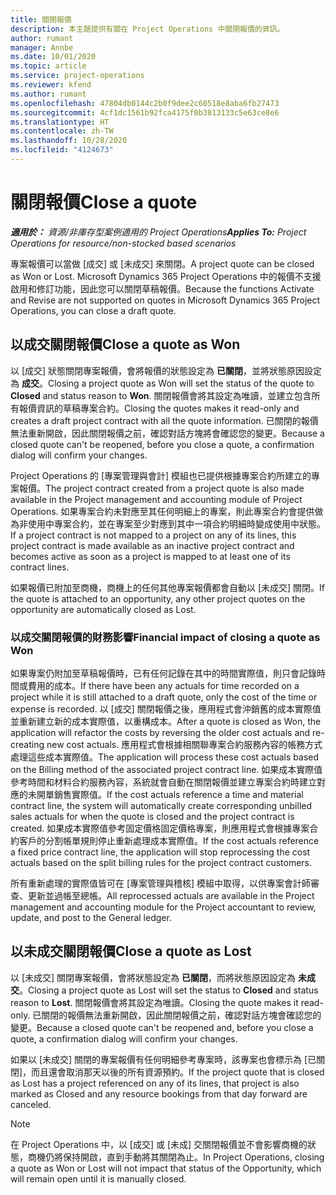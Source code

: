 ```yaml
---
title: 關閉報價
description: 本主題提供有關在 Project Operations 中關閉報價的資訊。
author: rumant
manager: Annbe
ms.date: 10/01/2020
ms.topic: article
ms.service: project-operations
ms.reviewer: kfend
ms.author: rumant
ms.openlocfilehash: 47804db0144c2b0f9dee2c60518e8aba6fb27473
ms.sourcegitcommit: 4cf1dc1561b92fca4175f0b3813133c5e63ce8e6
ms.translationtype: HT
ms.contentlocale: zh-TW
ms.lasthandoff: 10/28/2020
ms.locfileid: "4124673"
---
```

# <a name="close-a-quote"></a><span data-ttu-id="14252-103">關閉報價</span><span class="sxs-lookup"><span data-stu-id="14252-103">Close a quote</span></span>

<span data-ttu-id="14252-104">_**適用於：** 資源/非庫存型案例適用的 Project Operations_</span><span class="sxs-lookup"><span data-stu-id="14252-104">_**Applies To:** Project Operations for resource/non-stocked based scenarios_</span></span>

<span data-ttu-id="14252-105">專案報價可以當做 [成交] 或 [未成交] 來關閉。</span><span class="sxs-lookup"><span data-stu-id="14252-105">A project quote can be closed as Won or Lost.</span></span> <span data-ttu-id="14252-106">Microsoft Dynamics 365 Project Operations 中的報價不支援啟用和修訂功能，因此您可以關閉草稿報價。</span><span class="sxs-lookup"><span data-stu-id="14252-106">Because the functions Activate and Revise are not supported on quotes in Microsoft Dynamics 365 Project Operations, you can close a draft quote.</span></span>

## <a name="close-a-quote-as-won"></a><span data-ttu-id="14252-107">以成交關閉報價</span><span class="sxs-lookup"><span data-stu-id="14252-107">Close a quote as Won</span></span>

<span data-ttu-id="14252-108">以 [成交] 狀態關閉專案報價，會將報價的狀態設定為 **已關閉**，並將狀態原因設定為 **成交**。</span><span class="sxs-lookup"><span data-stu-id="14252-108">Closing a project quote as Won will set the status of the quote to **Closed** and status reason to **Won**.</span></span> <span data-ttu-id="14252-109">關閉報價會將其設定為唯讀，並建立包含所有報價資訊的草稿專案合約。</span><span class="sxs-lookup"><span data-stu-id="14252-109">Closing the quotes makes it read-only and creates a draft project contract with all the quote information.</span></span> <span data-ttu-id="14252-110">已關閉的報價無法重新開啟，因此關閉報價之前，確認對話方塊將會確認您的變更。</span><span class="sxs-lookup"><span data-stu-id="14252-110">Because a closed quote can't be reopened, before you close a quote, a confirmation dialog will confirm your changes.</span></span>

<span data-ttu-id="14252-111">Project Operations 的 [專案管理與會計] 模組也已提供根據專案合約所建立的專案報價。</span><span class="sxs-lookup"><span data-stu-id="14252-111">The project contract created from a project quote is also made available in the Project management and accounting module of Project Operations.</span></span> <span data-ttu-id="14252-112">如果專案合約未對應至其任何明細上的專案，則此專案合約會提供做為非使用中專案合約，並在專案至少對應到其中一項合約明細時變成使用中狀態。</span><span class="sxs-lookup"><span data-stu-id="14252-112">If a project contract is not mapped to a project on any of its lines, this project contract is made available as an inactive project contract and becomes active as soon as a project is mapped to at least one of its contract lines.</span></span>

<span data-ttu-id="14252-113">如果報價已附加至商機，商機上的任何其他專案報價都會自動以 [未成交] 關閉。</span><span class="sxs-lookup"><span data-stu-id="14252-113">If the quote is attached to an opportunity, any other project quotes on the opportunity are automatically closed as Lost.</span></span>

### <a name="financial-impact-of-closing-a-quote-as-won"></a><span data-ttu-id="14252-114">以成交關閉報價的財務影響</span><span class="sxs-lookup"><span data-stu-id="14252-114">Financial impact of closing a quote as Won</span></span>

<span data-ttu-id="14252-115">如果專案仍附加至草稿報價時，已有任何記錄在其中的時間實際值，則只會記錄時間或費用的成本。</span><span class="sxs-lookup"><span data-stu-id="14252-115">If there have been any actuals for time recorded on a project while it is still attached to a draft quote, only the cost of the time or expense is recorded.</span></span> <span data-ttu-id="14252-116">以 [成交] 關閉報價之後，應用程式會沖銷舊的成本實際值並重新建立新的成本實際值，以重構成本。</span><span class="sxs-lookup"><span data-stu-id="14252-116">After a quote is closed as Won, the application will refactor the costs by reversing the older cost actuals and re-creating new cost actuals.</span></span> <span data-ttu-id="14252-117">應用程式會根據相關聯專案合約服務內容的帳務方式處理這些成本實際值。</span><span class="sxs-lookup"><span data-stu-id="14252-117">The application will process these cost actuals based on the Billing method of the associated project contract line.</span></span> <span data-ttu-id="14252-118">如果成本實際值參考時間和材料合約服務內容，系統就會自動在關閉報價並建立專案合約時建立對應的未開單銷售實際值。</span><span class="sxs-lookup"><span data-stu-id="14252-118">If the cost actuals reference a time and material contract line, the system will automatically create corresponding unbilled sales actuals for when the quote is closed and the project contract is created.</span></span> <span data-ttu-id="14252-119">如果成本實際值參考固定價格固定價格專案，則應用程式會根據專案合約客戶的分割帳單規則停止重新處理成本實際值。</span><span class="sxs-lookup"><span data-stu-id="14252-119">If the cost actuals reference a fixed price contract line, the application will stop reprocessing the cost actuals based on the split billing rules for the project contract customers.</span></span>

<span data-ttu-id="14252-120">所有重新處理的實際值皆可在 [專案管理與稽核] 模組中取得，以供專案會計師審查、更新並過帳至總帳。</span><span class="sxs-lookup"><span data-stu-id="14252-120">All reprocessed actuals are available in the Project management and accounting module for the Project accountant to review, update, and post to the General ledger.</span></span> 

## <a name="close-a-quote-as-lost"></a><span data-ttu-id="14252-121">以未成交關閉報價</span><span class="sxs-lookup"><span data-stu-id="14252-121">Close a quote as Lost</span></span>

<span data-ttu-id="14252-122">以 [未成交] 關閉專案報價，會將狀態設定為 **已關閉**，而將狀態原因設定為 **未成交**。</span><span class="sxs-lookup"><span data-stu-id="14252-122">Closing a project quote as Lost will set the status to **Closed** and status reason to **Lost**.</span></span> <span data-ttu-id="14252-123">關閉報價會將其設定為唯讀。</span><span class="sxs-lookup"><span data-stu-id="14252-123">Closing the quote makes it read-only.</span></span> <span data-ttu-id="14252-124">已關閉的報價無法重新開啟，因此關閉報價之前，確認對話方塊會確認您的變更。</span><span class="sxs-lookup"><span data-stu-id="14252-124">Because a closed quote can't be reopened and, before you close a quote, a confirmation dialog will confirm your changes.</span></span>

<span data-ttu-id="14252-125">如果以 [未成交] 關閉的專案報價有任何明細參考專案時，該專案也會標示為 [已關閉]，而且還會取消那天以後的所有資源預約。</span><span class="sxs-lookup"><span data-stu-id="14252-125">If the project quote that is closed as Lost has a project referenced on any of its lines, that project is also marked as Closed and any resource bookings from that day forward are canceled.</span></span>

> [!NOTE]
> <span data-ttu-id="14252-126">在 Project Operations 中，以 [成交] 或 [未成] 交關閉報價並不會影響商機的狀態，商機仍將保持開啟，直到手動將其關閉為止。</span><span class="sxs-lookup"><span data-stu-id="14252-126">In Project Operations, closing a quote as Won or Lost will not impact that status of the Opportunity, which will remain open until it is manually closed.</span></span>
